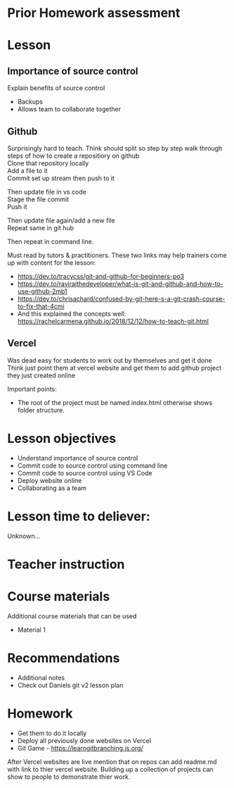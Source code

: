 # Prior Homework assessment

# Lesson
## Importance of source control
Explain benefits of source control
- Backups
- Allows team to collaborate together


## Github
Surprisingly hard to teach.
Think should split so step by step walk through steps of how to create a repositiory on github  
Clone that repository locally  
Add a file to it  
Commit set up stream then push to it  

Then update file in vs code  
Stage the file commit  
Push it

Then update file again/add a new file  
Repeat same in git hub  

Then repeat in command line.

Must read by tutors & practitioners. These two links may help trainers come up with content for the lesson:
- https://dev.to/tracycss/git-and-github-for-beginners-po3  
- https://dev.to/ravirajthedeveloper/what-is-git-and-github-and-how-to-use-github-2mb1  
- https://dev.to/chrisachard/confused-by-git-here-s-a-git-crash-course-to-fix-that-4cmi  
- And this explained the concepts well: https://rachelcarmena.github.io/2018/12/12/how-to-teach-git.html  

## Vercel
Was dead easy for students to work out by themselves and get it done  
Think just point them at vercel website and get them to add github project they just created online

Important points:
- The root of the project must be named index.html otherwise shows folder structure.

# Lesson objectives
- Understand importance of source control
- Commit code to source control using command line
- Commit code to source control using VS Code
- Deploy website online
- Collaborating as a team

# Lesson time to deliever:
Unknown...

# Teacher instruction 


# Course materials
Additional course materials that can be used
- Material 1


# Recommendations
- Additional notes
- Check out Daniels git v2 lesson plan


# Homework
- Get them to do it locally
- Deploy all previously done websites on Vercel
- Git Game - https://learngitbranching.js.org/

After Vercel websites are live mention that on repos can add readme.md with link to thier vercel website. Building up a collection of projects can show to people to demonstrate thier work.


